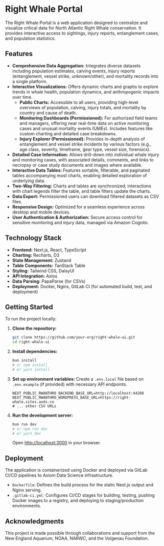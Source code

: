 # Right Whale Portal

The Right Whale Portal is a web application designed to centralize and visualize critical data for North Atlantic Right Whale conservation. It provides interactive access to sightings, injury reports, entanglement cases, and population statistics.

## Features

*   **Comprehensive Data Aggregation:** Integrates diverse datasets including population estimates, calving events, injury reports (entanglement, vessel strike, unknown/other), and mortality records into a single platform.
*   **Interactive Visualizations:** Offers dynamic charts and graphs to explore trends in whale health, population dynamics, and anthropogenic impacts over time.
    *   **Public Charts:** Accessible to all users, providing high-level overviews of population, calving, injury totals, and mortality by country and cause of death.
    *   **Monitoring Dashboards (Permissioned):** For authorized field teams and managers, offering near real-time data on active monitoring cases and unusual mortality events (UMEs). Includes features like custom charting and detailed case breakdowns.
    *   **Injury Explorer (Permissioned):** Provides in-depth analysis of entanglement and vessel strike incidents by various factors (e.g., age class, severity, timeframe, gear type, vessel size, forensics).
*   **Detailed Case Information:** Allows drill-down into individual whale injury and monitoring cases, with associated details, comments, and links to necropsy or case study documents and images where available.
*   **Interactive Data Tables:** Features sortable, filterable, and paginated tables accompanying most charts, enabling detailed exploration of underlying data.
*   **Two-Way Filtering:** Charts and tables are synchronized; interactions with chart legends filter the table, and table filters update the charts.
*   **Data Export:** Permissioned users can download filtered datasets as CSV files.
*   **Responsive Design:** Optimized for a seamless experience across desktop and mobile devices.
*   **User Authentication & Authorization:** Secure access control for sensitive monitoring and injury data, managed via Amazon Cognito.

## Technology Stack

*   **Frontend:** Next.js, React, TypeScript
*   **Charting:** Recharts, D3
*   **State Management:** Zustand
*   **Table Components:** TanStack Table
*   **Styling:** Tailwind CSS, DaisyUI
*   **API Integration:** Axios
*   **Data Parsing:** PapaParse (for CSVs)
*   **Deployment:** Docker, Nginx, GitLab CI (for automated build, test, and deployment)

## Getting Started

To run the project locally:

1.  **Clone the repository:**
    ```bash
    git clone https://github.com/your-org/right-whale-ui.git
    cd right-whale-ui
    ```
2.  **Install dependencies:**
    ```bash
    bun install
    # or npm install
    # or yarn install
    ```
3.  **Set up environment variables:** Create a `.env.local` file based on `.env.example` (if provided) with necessary API endpoints.
    ```
    NEXT_PUBLIC_RWANTHRO_BACKEND_BASE_URL=http://localhost:44208
    NEXT_PUBLIC_RWANTHRO_WORDPRESS_BASE_URL=https://right-whale.sites.axds.co
    # ... other CSV URLs
    ```
4.  **Run the development server:**
    ```bash
    bun run dev
    # or npm run dev
    # or yarn dev
    ```
    Open [http://localhost:3000](http://localhost:3000) in your browser.

## Deployment

The application is containerized using Docker and deployed via GitLab CI/CD pipelines to Axiom Data Science infrastructure.

*   `Dockerfile`: Defines the build process for the static Next.js output and Nginx serving.
*   `.gitlab-ci.yml`: Configures CI/CD stages for building, testing, pushing Docker images to a registry, and deploying to staging/production environments.

## Acknowledgments

This project is made possible through collaborations and support from the New England Aquarium, NOAA, NARWC, and the Volgenau Foundation.
